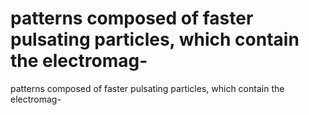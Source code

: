 # patterns composed of faster pulsating particles, which contain the electromag-

patterns composed of faster pulsating particles, which contain the electromag-